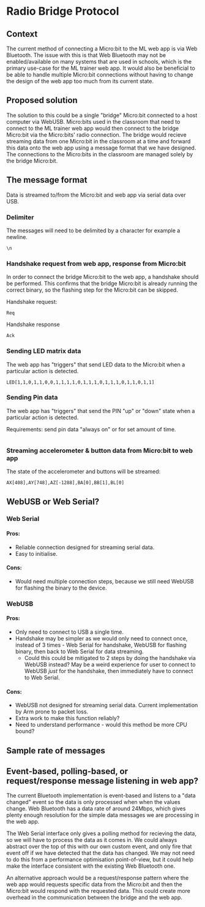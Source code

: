 # Radio Bridge Protocol

## Context

The current method of connecting a Micro:bit to the ML web app is via Web Bluetooth. The issue with this is that Web Bluetooth may not be enabled/available on many systems that are used in schools, which is the primary use-case for the ML trainer web app. It would also be beneficial to be able to handle multiple Micro:bit connections without having to change the design of the web app too much from its current state.

## Proposed solution

The solution to this could be a single "bridge" Micro:bit connected to a host computer via WebUSB. Micro:bits used in the classroom that need to connect to the ML trainer web app would then connect to the bridge Micro:bit via the Micro:bits' radio connection. The bridge would recieve streaming data from one Micro:bit in the classroom at a time and forward this data onto the web app using a message format that we have designed. The connections to the Micro:bits in the classroom are managed solely by the bridge Micro:bit.

## The message format

Data is streamed to/from the Micro:bit and web app via serial data over USB.

### Delimiter

The messages will need to be delimited by a character for example a newline.

```
\n
```

### Handshake request from web app, response from Micro:bit

In order to connect the bridge Micro:bit to the web app, a handshake should be performed. This confirms that the bridge Micro:bit is already running the correct binary, so the flashing step for the Micro:bit can be skipped.

Handshake request:
```
Req
```

Handshake response
```
Ack
```

### Sending LED matrix data

The web app has "triggers" that send LED data to the Micro:bit when a particular action is detected.

```
LED[1,1,0,1,1,0,0,1,1,1,1,0,1,1,1,0,1,1,1,0,1,1,0,1,1]
```

### Sending Pin data

The web app has "triggers" that send the PIN "up" or "down" state when a particular action is detected.

Requirements: send pin data "always on" or for set amount of time.

```

```

### Streaming accelerometer & button data from Micro:bit to web app

The state of the accelerometer and buttons will be streamed:
```
AX[408],AY[748],AZ[-1288],BA[0],BB[1],BL[0]
```

## WebUSB or Web Serial?

### Web Serial

#### Pros:
* Reliable connection designed for streaming serial data.
* Easy to initialise.

#### Cons:
* Would need multiple connection steps, because we still need WebUSB for flashing the binary to the device.

### WebUSB

#### Pros:
* Only need to connect to USB a single time.
* Handshake may be simpler as we would only need to connect once, instead of 3 times - Web Serial for handshake, WebUSB for flashing binary, then back to Web Serial for data streaming.
    * Could this could be mitigated to 2 steps by doing the handshake via WebUSB instead? May be a weird experience for user to connect to WebUSB _just_ for the handshake, then immediately have to connect to Web Serial.

#### Cons:
* WebUSB not designed for streaming serial data. Current implementation by Arm prone to packet loss.
* Extra work to make this function reliably?
* Need to understand performance - would this method be more CPU bound?

## Sample rate of messages

## Event-based, polling-based, or request/response message listening in web app?

The current Bluetooth implementation is event-based and listens to a "data changed" event so the data is only processed when when the values change. Web Bluetooth has a data rate of around 24Mbps, which gives plenty enough resolution for the simple data messages we are processing in the web app.

The Web Serial interface only gives a polling method for recieving the data, so we will have to process the data as it comes in. We could always abstract over the top of this with our own custom event, and only fire that event off if we have detected that the data has changed. We may not need to do this from a performance optimisation point-of-view, but it could help make the interface consistent with the existing Web Bluetooth one.

An alternative approach would be a request/response pattern where the web app would requests specific data from the Micro:bit and then the Micro:bit would respond with the requested data. This could create more overhead in the communication between the bridge and the web app.
